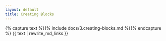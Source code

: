 ```yaml
---
layout: default
title: Creating Blocks
---
```


{% capture text %}{% include docs/3.creating-blocks.md %}{% endcapture %}
{{ text | rewrite_md_links }}
